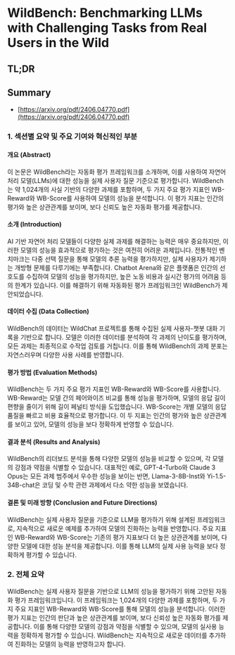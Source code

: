 # WildBench: Benchmarking LLMs with Challenging Tasks from Real Users in the Wild
## TL;DR
## Summary
- [https://arxiv.org/pdf/2406.04770.pdf](https://arxiv.org/pdf/2406.04770.pdf)

### 1. 섹션별 요약 및 주요 기여와 혁신적인 부분

#### 개요 (Abstract)
이 논문은 WildBench라는 자동화 평가 프레임워크를 소개하며, 이를 사용하여 자연어 처리 모델(LLMs)에 대한 성능을 실제 사용자 질문 기준으로 평가합니다. WildBench는 약 1,024개의 사실 기반의 다양한 과제를 포함하며, 두 가지 주요 평가 지표인 WB-Reward와 WB-Score를 사용하여 모델의 성능을 분석합니다. 이 평가 지표는 인간의 평가와 높은 상관관계를 보이며, 보다 신뢰도 높은 자동화 평가를 제공합니다.

#### 소개 (Introduction)
AI 기반 자연어 처리 모델들이 다양한 실제 과제를 해결하는 능력은 매우 중요하지만, 이러한 모델의 성능을 효과적으로 평가하는 것은 여전히 어려운 과제입니다. 전통적인 벤치마크는 다중 선택 질문을 통해 모델의 추론 능력을 평가하지만, 실제 사용자가 제기하는 개방형 문제를 다루기에는 부족합니다. Chatbot Arena와 같은 플랫폼은 인간의 선호도를 수집하여 모델의 성능을 평가하지만, 높은 노동 비용과 실시간 평가의 어려움 등의 한계가 있습니다. 이를 해결하기 위해 자동화된 평가 프레임워크인 WildBench가 제안되었습니다.

#### 데이터 수집 (Data Collection)
WildBench의 데이터는 WildChat 프로젝트를 통해 수집된 실제 사용자-챗봇 대화 기록을 기반으로 합니다. 모델은 이러한 데이터를 분석하여 각 과제의 난이도를 평가하며, 모든 과제는 최종적으로 수작업 검토를 거칩니다. 이를 통해 WildBench의 과제 분포는 자연스러우며 다양한 사용 사례를 반영합니다.

#### 평가 방법 (Evaluation Methods)
WildBench는 두 가지 주요 평가 지표인 WB-Reward와 WB-Score를 사용합니다. WB-Reward는 모델 간의 페어와이즈 비교를 통해 성능을 평가하며, 모델의 응답 길이 편향을 줄이기 위해 길이 페널티 방식을 도입했습니다. WB-Score는 개별 모델의 응답 품질을 빠르고 비용 효율적으로 평가합니다. 이 두 지표는 인간의 평가와 높은 상관관계를 보이고 있어, 모델의 성능을 보다 정확하게 반영할 수 있습니다.

#### 결과 분석 (Results and Analysis)
WildBench의 리더보드 분석을 통해 다양한 모델의 성능을 비교할 수 있으며, 각 모델의 강점과 약점을 식별할 수 있습니다. 대표적인 예로, GPT-4-Turbo와 Claude 3 Opus는 모든 과제 범주에서 우수한 성능을 보이는 반면, Llama-3-8B-Inst와 Yi-1.5-34B-chat은 코딩 및 수학 관련 과제에서 다소 약한 성능을 보였습니다.

#### 결론 및 미래 방향 (Conclusion and Future Directions)
WildBench는 실제 사용자 질문을 기준으로 LLM을 평가하기 위해 설계된 프레임워크로, 지속적으로 새로운 예제를 추가하여 모델의 진화하는 능력을 반영합니다. 주요 지표인 WB-Reward와 WB-Score는 기존의 평가 지표보다 더 높은 상관관계를 보이며, 다양한 모델에 대한 성능 분석을 제공합니다. 이를 통해 LLM의 실제 사용 능력을 보다 정확하게 평가할 수 있습니다.

### 2. 전체 요약
WildBench는 실제 사용자 질문을 기반으로 LLM의 성능을 평가하기 위해 고안된 자동화 평가 프레임워크입니다. 이 프레임워크는 1,024개의 다양한 과제를 포함하며, 두 가지 주요 지표인 WB-Reward와 WB-Score를 통해 모델의 성능을 분석합니다. 이러한 평가 지표는 인간의 판단과 높은 상관관계를 보이며, 보다 신뢰성 높은 자동화 평가를 제공합니다. 이를 통해 다양한 모델의 강점과 약점을 식별할 수 있으며, 모델의 실사용 능력을 정확하게 평가할 수 있습니다. WildBench는 지속적으로 새로운 데이터를 추가하여 진화하는 모델의 능력을 반영하고자 합니다.